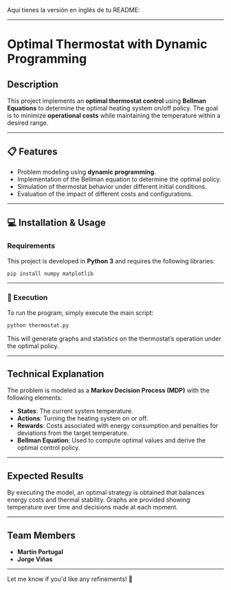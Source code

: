 Aquí tienes la versión en inglés de tu README:  

---

# **Optimal Thermostat with Dynamic Programming**  

## **Description**  
This project implements an **optimal thermostat control** using **Bellman Equations** to determine the optimal heating system on/off policy. The goal is to minimize **operational costs** while maintaining the temperature within a desired range.  

---  
## **📋 Features**  
- Problem modeling using **dynamic programming**.  
- Implementation of the Bellman equation to determine the optimal policy.  
- Simulation of thermostat behavior under different initial conditions.  
- Evaluation of the impact of different costs and configurations.  

---  
## **💻 Installation & Usage**  

### **Requirements**  
This project is developed in **Python 3** and requires the following libraries:  
```bash
pip install numpy matplotlib
```  

---  
### **🚀 Execution**  
To run the program, simply execute the main script:  
```bash
python thermostat.py
```  
This will generate graphs and statistics on the thermostat’s operation under the optimal policy.  

---  
## **Technical Explanation**  
The problem is modeled as a **Markov Decision Process (MDP)** with the following elements:  
- **States**: The current system temperature.  
- **Actions**: Turning the heating system on or off.  
- **Rewards**: Costs associated with energy consumption and penalties for deviations from the target temperature.  
- **Bellman Equation**: Used to compute optimal values and derive the optimal control policy.  

---  
## **Expected Results**  
By executing the model, an optimal strategy is obtained that balances energy costs and thermal stability. Graphs are provided showing temperature over time and decisions made at each moment.  

---  
## **Team Members**  
- **Martín Portugal**  
- **Jorge Viñas**  

---

Let me know if you'd like any refinements! 🚀
